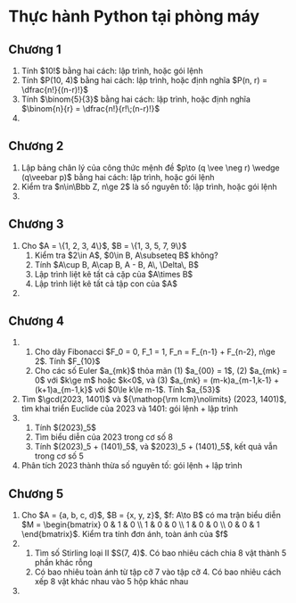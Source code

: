 # Thực hành Python tại phòng máy

## Chương 1
<ol>
  <li>Tính $10!$ bằng hai cách: lập trình, hoặc gói lệnh</li>
  <li>Tính $P(10, 4)$ bằng hai cách: lập trình, hoặc định nghĩa $P(n, r) = \dfrac{n!}{(n-r)!}$</li>
  <li>Tính $\binom{5}{3}$ bằng hai cách: lập trình, hoặc định nghĩa $\binom{n}{r} = \dfrac{n!}{r!\;(n-r)!}$</li>
  <li></li>
</ol>

## Chương 2
<ol>
  <li>Lập bảng chân lý của công thức mệnh đề $p\to (q \vee \neg r) \wedge (q\veebar p)$ bằng hai cách: lập trình, hoặc gói lệnh</li>
  <li>Kiểm tra $n\in\Bbb Z, n\ge 2$ là số nguyên tố: lập trình, hoặc gói lệnh</li>
  <li></li>
</ol>

## Chương 3
<ol>
  <li>Cho $A = \{1, 2, 3, 4\}$, $B = \{1, 3, 5, 7, 9\}$
    <ol>
      <li>Kiểm tra $2\in A$, $0\in B, A\subseteq B$ không?</li>
      <li>Tính $A\cup B, A\cap B, A - B, A\, \Delta\, B$</li>
      <li>Lập trình liệt kê tất cả cặp của $A\times B$</li>
      <li>Lập trình liệt kê tất cả tập con của $A$</li>
    </ol>
  </li>
  
  <li></li>
</ol>

## Chương 4
<ol>
  <li>
    <ol>
      <li>Cho dãy Fibonacci $F_0 = 0, F_1 = 1, F_n = F_{n-1} + F_{n-2}, n\ge 2$. Tính $F_{10}$</li>
      <li>Cho các số Euler $a_{mk}$ thỏa mãn (1) $a_{00} = 1$, (2) $a_{mk} = 0$ với $k\ge m$ hoặc $k<0$, và (3) 
              $a_{mk} = (m-k)a_{m-1,k-1} + (k+1)a_{m-1,k}$ với $0\le k\le m-1$. Tính $a_{53}$
      </li>
    </ol>
    
  </li>
  <li>Tìm $\gcd(2023, 1401)$ và ${\mathop{\rm lcm}\nolimits} (2023, 1401)$, tìm khai triển Euclide của 2023 và 1401: gói lệnh + lập trình</li>
  <li>
    <ol>
      <li>Tính $(2023)_5$</li>
      <li>Tìm biểu diễn của 2023 trong cơ số 8</li>
      <li>Tính $(2023)_5 + (1401)_5$, và $2023)_5 + (1401)_5$, kết quả vẫn trong cơ số 5</li>
    </ol>
  </li>
  
  <li>Phân tích 2023 thành thừa số nguyên tố: gói lệnh + lập trình</li>
</ol>

## Chương 5
<ol>
  <li>Cho $A = {a, b, c, d}$, $B = {x, y, z}$, $f: A\to B$ có ma trận biểu diễn 
    $M = \begin{bmatrix}
    0 & 1 & 0 \\
    1 & 0 & 0 \\
    1 & 0 & 0 \\
    0 & 0 & 1
    \end{bmatrix}$. Kiểm tra tính đơn ánh, toàn ánh của $f$
  </li>
  <li>
    <ol>
    <li>Tìm số Stirling loại II $S(7, 4)$. Có bao nhiêu cách chia 8 vật thành 5 phần khác rỗng</li>
    <li>Có bao nhiêu toàn ánh từ tập cỡ 7 vào tập cỡ 4. Có bao nhiêu cách xếp 8 vật khác nhau vào 5 hộp khác nhau</li>
    </ol>
  </li>
  <li></li>
</ol>
